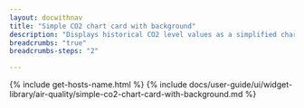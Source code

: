 ```yaml
---
layout: docwithnav
title: "Simple CO2 chart card with background"
description: "Displays historical CO2 level values as a simplified chart with background. Optionally may display the corresponding latest CO2 level value."
breadcrumbs: "true"
breadcrumbs-steps: "2"

---
```

{% include get-hosts-name.html %}
{% include docs/user-guide/ui/widget-library/air-quality/simple-co2-chart-card-with-background.md %}
